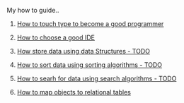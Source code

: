
My how to guide..  
  
1. [How to touch type to become a good programmer](https://www.typingclub.com/)  
  
1. [How to choose a good IDE](https://www.elegantthemes.com/blog/resources/best-code-editors)  
  
1. [How store data using data Structures - TODO]()  

1. [How to sort data using sorting algorithms - TODO]()  

1. [How to searh for data using search algorithms - TODO]()  
  
1. [How to map objects to relational tables](https://ahoque.org/object-relational-mapping)